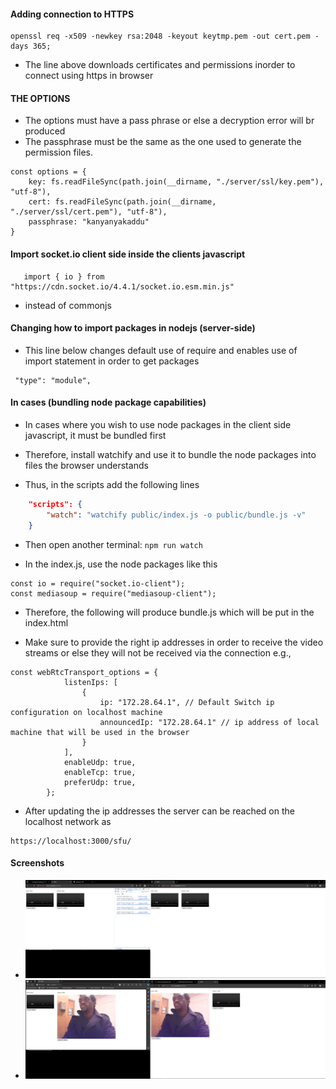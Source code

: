 #### Adding connection to HTTPS
 ``` 
openssl req -x509 -newkey rsa:2048 -keyout keytmp.pem -out cert.pem -days 365;
```
- The line above downloads certificates and permissions inorder to connect using https in browser

#### THE OPTIONS

- The options must have a pass phrase or else a decryption error will br produced
- The passphrase must be the same as the one used to generate the permission files.

```JS
const options = {
    key: fs.readFileSync(path.join(__dirname, "./server/ssl/key.pem"), "utf-8"),
    cert: fs.readFileSync(path.join(__dirname, "./server/ssl/cert.pem"), "utf-8"),
    passphrase: "kanyanyakaddu"
}
```

#### Import socket.io client side inside the clients javascript

```JS
   import { io } from "https://cdn.socket.io/4.4.1/socket.io.esm.min.js"
```

- instead of commonjs

#### Changing how to import packages in nodejs (server-side)

- This line below changes default use of require and enables use of import statement in order to get packages
```
 "type": "module",
```

#### In cases (bundling node package capabilities)

- In cases where you wish to use node packages in the client side javascript, it must be bundled first
- Therefore, install watchify and use it to bundle the node packages into files the browser understands

- Thus, in the scripts add the following lines

```JSON
    "scripts": {
        "watch": "watchify public/index.js -o public/bundle.js -v"
    }
```

- Then open another terminal:
``` npm run watch ```

- In the index.js, use the node packages like this

```JS
const io = require("socket.io-client");
const mediasoup = require("mediasoup-client");
```

- Therefore, the following will produce bundle.js which will be put in the index.html

- Make sure to provide the right ip addresses in order to receive the video streams or else they will not be received
  via the connection e.g.,

```JS
const webRtcTransport_options = {
            listenIps: [
                {
                    ip: "172.28.64.1", // Default Switch ip configuration on localhost machine
                    announcedIp: "172.28.64.1" // ip address of local machine that will be used in the browser
                }
            ],
            enableUdp: true,
            enableTcp: true,
            preferUdp: true,
        };
```

- After updating the ip addresses the server can be reached on the localhost network as

```JS
https://localhost:3000/sfu/
```

#### Screenshots
- ![screenshot one](https://github.com/busingepius/mediasoup-1-1/blob/main/screenshot/Screenshot_1.png)
- ![screenshot two](https://github.com/busingepius/mediasoup-1-1/blob/main/screenshot/Screenshot_2.png)

